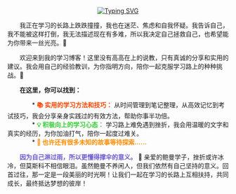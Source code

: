 <p align="center"><a href="https://git.io/typing-svg"><img src="https://readme-typing-svg.demolab.com?font=ZCOOL+XiaoWei&size=24&pause=1000&color=87CEEB&center=true&multiline=true&width=350&height=70&lines=%E5%9B%A0%E4%B8%BA%E6%88%91%E4%B9%9F%E5%9C%A8%E8%BF%B7%E8%8C%AB;%E6%89%80%E4%BB%A5%E5%86%B3%E5%AE%9A%E5%9C%A8%E8%BF%99%E9%87%8C%E7%82%B9%E4%BA%AE%E4%B8%80%E7%9B%8F%E7%81%AF+%F0%9F%8C%9F++" alt="Typing SVG" /></a></p>

&emsp;&emsp;我正在学习的长路上跌跌撞撞，我也在迷茫、焦虑和自我怀疑。我告诉自己，我不能被这样打倒，我无法描述现在有多难，所以我决定自己拯救自己，也希望能为你带来一丝光亮。🤝  

&emsp;&emsp;欢迎来到我的学习博客！这里没有高高在上的说教，只有真诚的分享和实用的建议。我会用自己的经验教训，为你指明方向，陪你一起克服学习路上的种种挑战。💪  

&emsp;&emsp;**在这里，你可以找到：**  

&emsp;&emsp;&emsp;&emsp;* **<span style="color: #FF4500;">📚 实用的学习方法和技巧：</span>** 从时间管理到笔记整理，从高效记忆到考试技巧，我会分享亲身实践过的有效方法，帮助你事半功倍。  
&emsp;&emsp;&emsp;&emsp;* **<span style="color: #32CD32;">💡 积极向上的学习心态：</span>** 学习路上难免遇到挫折，我会用温暖的文字和真实的经历，为你加油打气，陪你一起度过难关。  
&emsp;&emsp;&emsp;&emsp;* **<span style="color: #FF8C00;">🌟 也许还有很多未知的故事等待探索……</span>**  

&emsp;&emsp;**<span style="color: #6A5ACD;">因为自己淋过雨，所以更懂得撑伞的意义。</span>** 🌈 亲爱的鲍曼学子，挫折或许冰冷，但莫斯科不相信眼泪。虽然鲍曼不养闲人，但我们依然有自己坚持的意义。回首过往，那一定是一段美丽的时光啊！让我们一起在学习的长路上互相扶持，共同成长，最终抵达梦想的彼岸！

